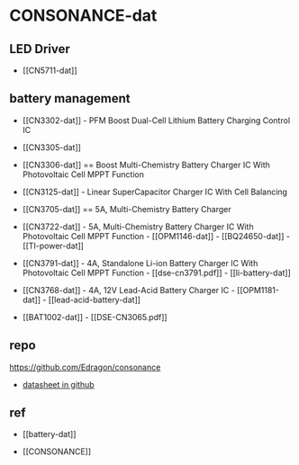 
# CONSONANCE-dat






## LED Driver

- [[CN5711-dat]]





## battery management 

- [[CN3302-dat]] - PFM Boost Dual-Cell Lithium Battery Charging Control IC

- [[CN3305-dat]] 

- [[CN3306-dat]] == Boost Multi-Chemistry Battery Charger IC With Photovoltaic Cell MPPT Function

- [[CN3125-dat]] - Linear SuperCapacitor Charger IC With Cell Balancing

- [[CN3705-dat]] == 5A, Multi-Chemistry Battery Charger

- [[CN3722-dat]] - 5A, Multi-Chemistry Battery Charger IC With Photovoltaic Cell MPPT Function - [[OPM1146-dat]] - [[BQ24650-dat]] - [[TI-power-dat]]

- [[CN3791-dat]] - 4A, Standalone Li-ion Battery Charger IC With Photovoltaic Cell MPPT Function - [[dse-cn3791.pdf]] - [[li-battery-dat]]

- [[CN3768-dat]] - 4A, 12V Lead-Acid Battery Charger IC - [[OPM1181-dat]] - [[lead-acid-battery-dat]]

- [[BAT1002-dat]] - [[DSE-CN3065.pdf]]



## repo 

https://github.com/Edragon/consonance

- [datasheet in github](https://github.com/Edragon/Datasheet/tree/master/consonance)  





## ref 

- [[battery-dat]]

- [[CONSONANCE]]